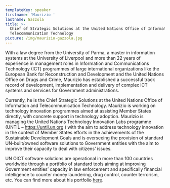 ```yaml
---
templateKey: speaker
firstname: 'Maurizio '
lastname: Gazzola
title: >-
  Chief of Strategic Solutions at the United Nations Office of Information and
  Telecommunication Technology
picture: /img/maurizio-gazzola.jpg
---
```

With a law degree from the University of Parma, a master in information systems at the University of Liverpool and more than 22 years of experience in management roles in Information and Communications Technology (ICT) programmes of large international organizations like the European Bank for Reconstruction and Development and the United Nations Office on Drugs and Crime, Maurizio has established a successful track record of development, implementation and delivery of complex ICT systems and services for Government administrations.



 



Currently, he is the Chief Strategic Solutions at the United Nations Office of Information and Telecommunication Technology. Maurizio is working on technology innovation programmes aimed at assisting Member States directly, with concrete support in technology adoption. Maurizio is managing the United Nations Technology Innovation Labs programme (UNTIL – https://until.un.org ) with the aim to address technology innovation in the context of Member States efforts in the achievements of the Sustainable Development Goals and is overseeing the provision of standard UN-built/owned software solutions to Government entities with the aim to improve their capacity to deal with citizens’ issues.



 



UN OICT software solutions are operational in more than 100 countries worldwide through a portfolio of standard tools aiming at improving Government entities’ capacity in law enforcement and specifically financial intelligence to counter money laundering, drug control, counter terrorism, etc. You can find more about his portfolio [here](https://unite.un.org/goportfolio).
